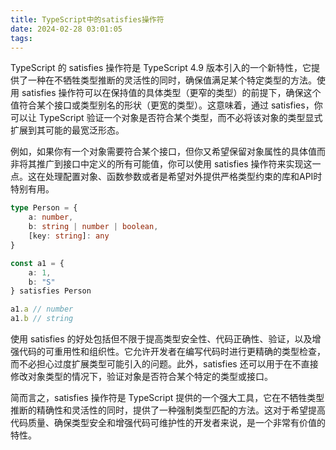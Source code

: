 ```yaml
---
title: TypeScript中的satisfies操作符
date: 2024-02-28 03:01:05
tags:
---
```


TypeScript 的 satisfies 操作符是 TypeScript 4.9 版本引入的一个新特性，它提供了一种在不牺牲类型推断的灵活性的同时，确保值满足某个特定类型的方法。使用 satisfies 操作符可以在保持值的具体类型（更窄的类型）的前提下，确保这个值符合某个接口或类型别名的形状（更宽的类型）。这意味着，通过 satisfies，你可以让 TypeScript 验证一个对象是否符合某个类型，而不必将该对象的类型显式扩展到其可能的最宽泛形态​​​​​​。

例如，如果你有一个对象需要符合某个接口，但你又希望保留对象属性的具体值而非将其推广到接口中定义的所有可能值，你可以使用 satisfies 操作符来实现这一点。这在处理配置对象、函数参数或者是希望对外提供严格类型约束的库和API时特别有用。

```typescript
type Person = {
    a: number,
    b: string | number | boolean,
    [key: string]: any
}

const a1 = {
    a: 1,
    b: "S"
} satisfies Person

a1.a // number
a1.b // string
```

使用 satisfies 的好处包括但不限于提高类型安全性、代码正确性、验证，以及增强代码的可重用性和组织性。它允许开发者在编写代码时进行更精确的类型检查，而不必担心过度扩展类型可能引入的问题。此外，satisfies 还可以用于在不直接修改对象类型的情况下，验证对象是否符合某个特定的类型或接口​​​​​​。

简而言之，satisfies 操作符是 TypeScript 提供的一个强大工具，它在不牺牲类型推断的精确性和灵活性的同时，提供了一种强制类型匹配的方法。这对于希望提高代码质量、确保类型安全和增强代码可维护性的开发者来说，是一个非常有价值的特性。

